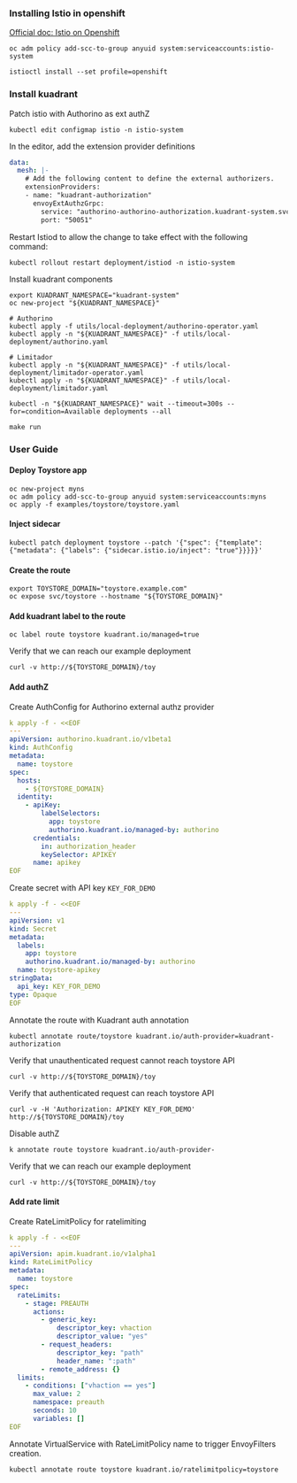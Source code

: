 ### Installing Istio in openshift

[Official doc: Istio on Openshift](https://istio.io/latest/docs/setup/platform-setup/openshift/)

```
oc adm policy add-scc-to-group anyuid system:serviceaccounts:istio-system
```

```
istioctl install --set profile=openshift
```

### Install kuadrant

Patch istio with Authorino as ext authZ
```
kubectl edit configmap istio -n istio-system
```

In the editor, add the extension provider definitions
```yaml
data:
  mesh: |-
    # Add the following content to define the external authorizers.
    extensionProviders:
    - name: "kuadrant-authorization"
      envoyExtAuthzGrpc:
        service: "authorino-authorino-authorization.kuadrant-system.svc.cluster.local"
        port: "50051"
```

Restart Istiod to allow the change to take effect with the following command:
```
kubectl rollout restart deployment/istiod -n istio-system
```

Install kuadrant components

```
export KUADRANT_NAMESPACE="kuadrant-system"
oc new-project "${KUADRANT_NAMESPACE}"

# Authorino
kubectl apply -f utils/local-deployment/authorino-operator.yaml
kubectl apply -n "${KUADRANT_NAMESPACE}" -f utils/local-deployment/authorino.yaml

# Limitador
kubectl apply -n "${KUADRANT_NAMESPACE}" -f utils/local-deployment/limitador-operator.yaml
kubectl apply -n "${KUADRANT_NAMESPACE}" -f utils/local-deployment/limitador.yaml

kubectl -n "${KUADRANT_NAMESPACE}" wait --timeout=300s --for=condition=Available deployments --all

make run
```

### User Guide

#### Deploy Toystore app

```
oc new-project myns
oc adm policy add-scc-to-group anyuid system:serviceaccounts:myns
oc apply -f examples/toystore/toystore.yaml
```

#### Inject sidecar

```
kubectl patch deployment toystore --patch '{"spec": {"template": {"metadata": {"labels": {"sidecar.istio.io/inject": "true"}}}}}'
```

#### Create the route

```
export TOYSTORE_DOMAIN="toystore.example.com"
oc expose svc/toystore --hostname "${TOYSTORE_DOMAIN}"
```

#### Add kuadrant label to the route

```
oc label route toystore kuadrant.io/managed=true
```

Verify that we can reach our example deployment

```
curl -v http://${TOYSTORE_DOMAIN}/toy
```

#### Add authZ

Create AuthConfig for Authorino external authz provider

```yaml
k apply -f - <<EOF
---
apiVersion: authorino.kuadrant.io/v1beta1
kind: AuthConfig
metadata:
  name: toystore
spec:
  hosts:
    - ${TOYSTORE_DOMAIN}
  identity:
    - apiKey:
        labelSelectors:
          app: toystore
          authorino.kuadrant.io/managed-by: authorino
      credentials:
        in: authorization_header
        keySelector: APIKEY
      name: apikey
EOF
```

Create secret with API key `KEY_FOR_DEMO`

```yaml
k apply -f - <<EOF
---
apiVersion: v1
kind: Secret
metadata:
  labels:
    app: toystore
    authorino.kuadrant.io/managed-by: authorino
  name: toystore-apikey
stringData:
  api_key: KEY_FOR_DEMO
type: Opaque
EOF
```

Annotate the route with Kuadrant auth annotation

```
kubectl annotate route/toystore kuadrant.io/auth-provider=kuadrant-authorization
```

Verify that unauthenticated request cannot reach toystore API

```
curl -v http://${TOYSTORE_DOMAIN}/toy
```

Verify that authenticated request can reach toystore API

```
curl -v -H 'Authorization: APIKEY KEY_FOR_DEMO' http://${TOYSTORE_DOMAIN}/toy
```

Disable authZ

```
k annotate route toystore kuadrant.io/auth-provider-
```

Verify that we can reach our example deployment

```
curl -v http://${TOYSTORE_DOMAIN}/toy
```

#### Add rate limit

Create RateLimitPolicy for ratelimiting

```yaml
k apply -f - <<EOF
---
apiVersion: apim.kuadrant.io/v1alpha1
kind: RateLimitPolicy
metadata:
  name: toystore
spec:
  rateLimits:
    - stage: PREAUTH
      actions:
        - generic_key:
            descriptor_key: vhaction
            descriptor_value: "yes"
        - request_headers:
            descriptor_key: "path"
            header_name: ":path"
        - remote_address: {}
  limits:
    - conditions: ["vhaction == yes"]
      max_value: 2
      namespace: preauth
      seconds: 10
      variables: []
EOF
```

Annotate VirtualService with RateLimitPolicy name to trigger EnvoyFilters creation.

```
kubectl annotate route toystore kuadrant.io/ratelimitpolicy=toystore
```

